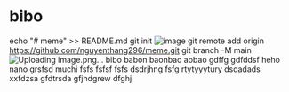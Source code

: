 # bibo
echo "# meme" >> README.md
git init
![image](https://github.com/nguyenthang296/bibo/assets/130072062/69743ffe-19b6-4c62-9fd2-00f5ee0b4c9f)
git remote add origin https://github.com/nguyenthang296/meme.git
git branch -M main
![Uploading image.png…]()
bibo
babon
baonbao
aobao
gdffg
gdfddsf
heho
nano
grsfsd
muchi 
fsfs
fsfsf
fsfs
dsdrjhng
fsfg
rtytyyytury
dsdadads
xxfdzsa
gfdtrsda
gfjhdgrew
dfghj
